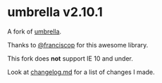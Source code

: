 
# umbrella v2.10.1

A fork of [umbrella](https://github.com/franciscop/umbrella).

Thanks to [@franciscop](https://github.com/franciscop) for this awesome library.

This fork does **not** support IE 10 and under.

Look at [changelog.md](./changelog.md) for a list of changes I made.
